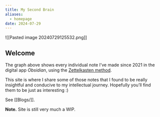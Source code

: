 ```yaml
---
title: My Second Brain
aliases:
  - homepage
date: 2024-07-29
---
```

![[Pasted image 20240729125532.png]]

## Welcome

The graph above shows every individual note I’ve made since 2021 in the digital app *Obsidian*, using the [Zettelkasten method](https://en.wikipedia.org/wiki/Zettelkasten). 

This site is where I share some of those notes that I found to be really insightful and conducive to my intellectual journey. Hopefully you’ll find them to be just as interesting :)

See [[Blogs/]].

**Note.** Site is still very much a WIP.